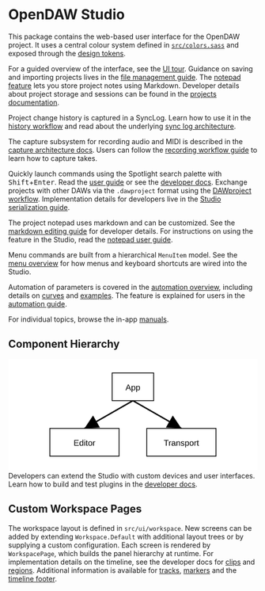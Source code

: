 # OpenDAW Studio

This package contains the web-based user interface for the OpenDAW project.
It uses a central colour system defined in
[`src/colors.sass`](src/colors.sass) and exposed through the
[design tokens](../../docs/docs-dev/style/design-tokens.md).

For a guided overview of the interface, see the [UI tour](../../docs/docs-user/ui-tour.md).
Guidance on saving and importing projects lives in the [file management guide](../../docs/docs-user/features/file-management.md). The [notepad feature](../../docs/docs-user/features/notepad.md) lets you store project notes using Markdown.
Developer details about project storage and sessions can be found in the [projects documentation](../../docs/docs-dev/projects/overview.md).

Project change history is captured in a SyncLog. Learn how to use it in the
[history workflow](../../docs/docs-user/workflows/history.md) and read about the
underlying [sync log architecture](../../docs/docs-dev/architecture/sync-log.md).

The capture subsystem for recording audio and MIDI is described in the
[capture architecture docs](../../docs/docs-dev/architecture/capture/overview.md).
Users can follow the [recording workflow guide](../../docs/docs-user/workflows/recording.md)
to learn how to capture takes.

Quickly launch commands using the Spotlight search palette with <kbd>Shift</kbd>+<kbd>Enter</kbd>. Read the [user guide](../../docs/docs-user/features/search.md) or see the [developer docs](../../docs/docs-dev/ui/spotlight/overview.md).
Exchange projects with other DAWs via the `.dawproject` format using the
[DAWproject workflow](../../docs/docs-user/workflows/dawproject.md). Implementation
details for developers live in the
[Studio serialization guide](../../docs/docs-dev/serialization/studio-dawproject.md).

The project notepad uses markdown and can be customized. See the
[markdown editing guide](../../docs/docs-dev/ui/markdown/editing.md) for
developer details. For instructions on using the feature in the Studio,
read the [notepad user guide](../../docs/docs-user/features/notepad.md).

Menu commands are built from a hierarchical `MenuItem` model. See the
[menu overview](../../docs/docs-dev/ui/menu/overview.md) for how menus and
keyboard shortcuts are wired into the Studio.

Automation of parameters is covered in the
[automation overview](../../docs/docs-dev/ui/automation/overview.md),
including details on [curves](../../docs/docs-dev/ui/automation/curves.md)
and [examples](../../docs/docs-dev/ui/automation/examples.md). The
feature is explained for users in the
[automation guide](../../docs/docs-user/features/automation.md).

For individual topics, browse the in-app [manuals](public/manuals/index.md).

## Component Hierarchy

![Component hierarchy](../../../assets/ui/component-hierarchy.svg)
Developers can extend the Studio with custom devices and user interfaces. Learn how to build and test plugins in the [developer docs](../../docs/docs-dev/extending/plugin-guide.md).

## Custom Workspace Pages

The workspace layout is defined in `src/ui/workspace`. New screens can be added by extending `Workspace.Default` with additional layout trees or by supplying a custom configuration. Each screen is rendered by `WorkspacePage`, which builds the panel hierarchy at runtime.
For implementation details on the timeline, see the developer docs for
[clips](../../docs/docs-dev/ui/timeline/clips.md) and
[regions](../../docs/docs-dev/ui/timeline/regions.md).
Additional information is available for
[tracks](../../docs/docs-dev/ui/timeline/tracks.md),
[markers](../../docs/docs-dev/ui/timeline/markers.md) and the
[timeline footer](../../docs/docs-dev/ui/timeline/footer.md).

